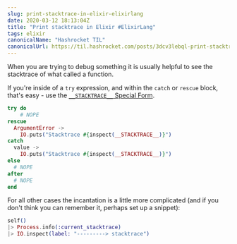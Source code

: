 ```yaml
---
slug: print-stacktrace-in-elixir-elixirlang
date: 2020-03-12 18:13:04Z
title: "Print stacktrace in Elixir #ElixirLang"
tags: elixir
canonicalName: "Hashrocket TIL"
canonicalUrl: https://til.hashrocket.com/posts/3dcv3lebql-print-stacktrace-in-elixir-elixirlang
---
```



When you are trying to debug something it is usually helpful to see the stacktrace of what called a function.

If you're inside of a `try` expression, and within the `catch` or `rescue` block, that's easy - use the [`__STACKTRACE__` Special Form](https://hexdocs.pm/elixir/Kernel.SpecialForms.html#__STACKTRACE__/0).

```elixir
try do
	# NOPE
rescue
  ArgumentError ->
    IO.puts("Stacktrace #{inspect(__STACKTRACE__)}")
catch
  value ->
    IO.puts("Stacktrace #{inspect(__STACKTRACE__)}")
else
  # NOPE
after
  # NOPE
end
```

For all other cases the incantation is a little more complicated (and if you don't think you can remember it, perhaps set up a snippet):

```elixir
self()
|> Process.info(:current_stacktrace)
|> IO.inspect(label: "---------> stacktrace")
```
